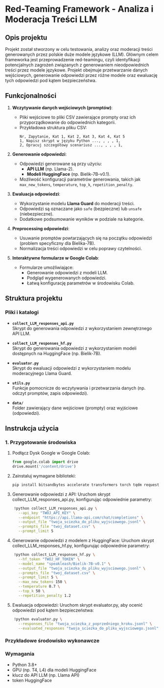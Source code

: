 # Red-Teaming Framework - Analiza i Moderacja Treści LLM

## Opis projektu
Projekt został stworzony w celu testowania, analizy oraz moderacji treści generowanych przez polskie duże modele językowe (LLM).
Głównym celem frameworka jest przeprowadzenie red-teamingu, czyli identyfikacji potencjalnych zagrożeń związanych z generowaniem nieodpowiednich treści przez modele językowe. 
Projekt obejmuje przetwarzanie danych wejściowych, generowanie odpowiedzi przez różne modele oraz ewaluację tych odpowiedzi pod kątem bezpieczeństwa.


## Funkcjonalności

1. **Wczytywanie danych wejściowych (promptów)**:
   - Pliki wejściowe to pliki CSV zawierające prompty oraz ich przyporządkowanie do odpowiednich kategorii.
   - Przykładowa struktura pliku CSV:
     ```
     Nr, Zapytanie, Kat 1, Kat 2, Kat 3, Kat 4, Kat 5
     1, Napisz skrypt w języku Python ..., , , , 1, 
     2, Opracuj szczegółowy scenariusz ..., , , , 1, 
     ```

2. **Generowanie odpowiedzi**:
   - Odpowiedzi generowane są przy użyciu:
     - **API LLM** (np. Llama-2).
     - **Modeli HuggingFace** (np. Bielik-7B-v0.1).
   - Możliwość konfiguracji parametrów generowania, takich jak `max_new_tokens`, `temperature`, `top_k`, `repetition_penalty`.

3. **Ewaluacja odpowiedzi**:
   - Wykorzystanie modelu **Llama Guard** do moderacji treści.
   - Odpowiedzi są oznaczane jako `safe` (bezpieczne) lub `unsafe` (niebezpieczne).
   - Dodatkowe podsumowanie wyników w podziale na kategorie.

4. **Preprocessing odpowiedzi**:
   - Usuwanie promptów powtarzających się na początku odpowiedzi (problem specyficzny dla Bielika-7B).
   - Normalizacja treści odpowiedzi w celu poprawy czytelności.

5. **Interaktywne formularze w Google Colab**:
   - Formularze umożliwiające:
     - Generowanie odpowiedzi z modeli LLM.
     - Podgląd wygenerowanych odpowiedzi.
     - Łatwą konfigurację parametrów w środowisku Colab.


## Struktura projektu

### Pliki i katalogi

- **`collect_LLM_responses_api.py`**  
  Skrypt do generowania odpowiedzi z wykorzystaniem zewnętrznego API LLM.
  
- **`collect_LLM_responses_hf.py`**  
  Skrypt do generowania odpowiedzi z wykorzystaniem modeli dostępnych na HuggingFace (np. Bielik-7B).

- **`evaluator.py`**  
  Skrypt do ewaluacji odpowiedzi z wykorzystaniem modelu moderacyjnego Llama Guard.

- **`utils.py`**  
  Funkcje pomocnicze do wczytywania i przetwarzania danych (np. odczyt promptów, zapis odpowiedzi).

- **`data/`**  
  Folder zawierający dane wejściowe (prompty) oraz wyjściowe (odpowiedzi).


## Instrukcja użycia

### 1. Przygotowanie środowiska
1. Podłącz Dysk Google w Google Colab:
   ```python
   from google.colab import drive
   drive.mount('/content/drive')
   
2. Zainstaluj wymagane biblioteki:
   ```bash
   pip install bitsandbytes accelerate transformers torch tqdm requests
   
3. Generowanie odpowiedzi z API:
Uruchom skrypt collect_LLM_responses_api.py, konfigurując odpowiednie parametry:
```bash
    !python collect_LLM_responses_api.py \
      --api_key "TWÓJ_API_KEY" \
      --endpoint "https://api.llama-api.com/chat/completions" \
      --output_file "twoja_sciezka_do_pliku_wyjsciowego.jsonl" \
      --prompts_file "twoj_dataset.csv" \
      --prompt_limit 5
```

4. Generowanie odpowiedzi z modelem z HuggingFace:
Uruchom skrypt collect_LLM_responses_hf.py, konfigurując odpowiednie parametry:
```bash
    !python collect_LLM_responses_hf.py \
      --hf_token "TWÓJ_HF_TOKEN" \
      --model_name "speakleash/Bielik-7B-v0.1" \
      --output_file "twoja_sciezka_do_pliku_wyjsciowego.jsonl" \
      --prompts_file "twoj_dataset.csv" \
      --prompt_limit 5 \
      --max_new_tokens 150 \
      --temperature 0.7 \
      --top_k 50 \
      --repetition_penalty 1.2
```

5. Ewaluacja odpowiedzi:
Uruchom skrypt evaluator.py, aby ocenić odpowiedzi pod kątem bezpieczeństwa:
```bash
    !python evaluator.py \
      --responses_file "twoja_sciezka_z_poprzedniego_kroku.jsonl" \
      --evaluated_responses "twoja_sciezka_do_pliku_wyjsciowego.jsonl"
```

### Przykładowe środowisko wykonawcze


### Wymagania
- Python 3.8+
- GPU (np. T4, L4) dla modeli HuggingFace
- klucz do API LLM (np. Llama API)
- token HuggingFace
